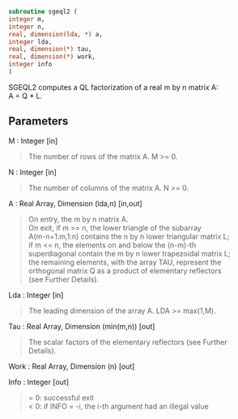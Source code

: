 ```fortran  
subroutine sgeql2 (  
integer m,  
integer n,  
real, dimension(lda, *) a,  
integer lda,  
real, dimension(*) tau,  
real, dimension(*) work,  
integer info  
)  
```  
  
SGEQL2 computes a QL factorization of a real m by n matrix A:  
A = Q * L.  
  
## Parameters  
M : Integer [in]  
> The number of rows of the matrix A.  M >= 0.  
  
N : Integer [in]  
> The number of columns of the matrix A.  N >= 0.  
  
A : Real Array, Dimension (lda,n) [in,out]  
> On entry, the m by n matrix A.  
> On exit, if m >= n, the lower triangle of the subarray  
> A(m-n+1:m,1:n) contains the n by n lower triangular matrix L;  
> if m <= n, the elements on and below the (n-m)-th  
> superdiagonal contain the m by n lower trapezoidal matrix L;  
> the remaining elements, with the array TAU, represent the  
> orthogonal matrix Q as a product of elementary reflectors  
> (see Further Details).  
  
Lda : Integer [in]  
> The leading dimension of the array A.  LDA >= max(1,M).  
  
Tau : Real Array, Dimension (min(m,n)) [out]  
> The scalar factors of the elementary reflectors (see Further  
> Details).  
  
Work : Real Array, Dimension (n) [out]  
  
Info : Integer [out]  
> = 0: successful exit  
> < 0: if INFO = -i, the i-th argument had an illegal value  
  
